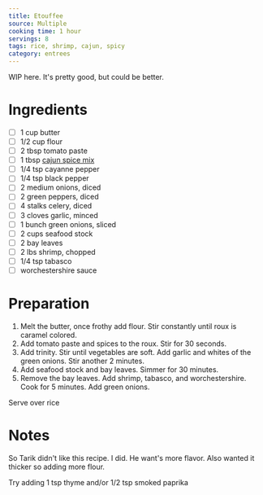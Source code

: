 ```yaml
---
title: Etouffee
source: Multiple
cooking time: 1 hour
servings: 8
tags: rice, shrimp, cajun, spicy
category: entrees
---
```


WIP here. It's pretty good, but could be better.

Ingredients
===========

* [ ] 1 cup butter
* [ ] 1/2 cup flour
* [ ] 2 tbsp tomato paste
* [ ] 1 tbsp [cajun spice mix](../spice_mix/cajun_spice_mix.md)
* [ ] 1/4 tsp cayanne pepper
* [ ] 1/4 tsp black pepper
* [ ] 2 medium onions, diced
* [ ] 2 green peppers, diced
* [ ] 4 stalks celery, diced
* [ ] 3 cloves garlic, minced
* [ ] 1 bunch green onions, sliced
* [ ] 2 cups seafood stock
* [ ] 2 bay leaves
* [ ] 2 lbs shrimp, chopped
* [ ] 1/4 tsp tabasco
* [ ] worchestershire sauce

Preparation
===========
1. Melt the butter, once frothy add flour. Stir constantly until roux is caramel colored.
2. Add tomato paste and spices to the roux. Stir for 30 seconds.
3. Add trinity. Stir until vegetables are soft. Add garlic and whites of the green onions. Stir another 2 minutes.
4. Add seafood stock and bay leaves. Simmer for 30 minutes.
5. Remove the bay leaves. Add shrimp, tabasco, and worchestershire. Cook for 5 minutes. Add green onions.

Serve over rice

Notes
=====

So Tarik didn't like this recipe. I did. He want's more flavor.
Also wanted it thicker so adding more flour.

Try adding 1 tsp thyme and/or 1/2 tsp smoked paprika
